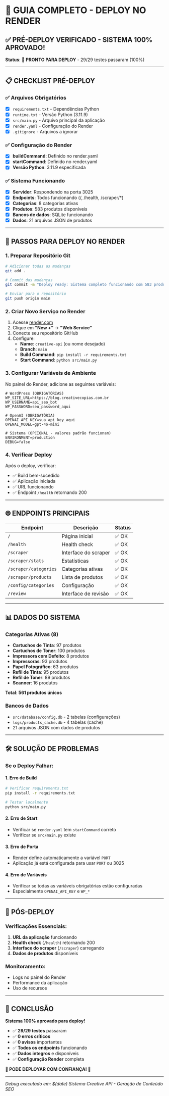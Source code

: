 # 🚀 GUIA COMPLETO - DEPLOY NO RENDER

## ✅ PRÉ-DEPLOY VERIFICADO - SISTEMA 100% APROVADO!

**Status**: 🎉 **PRONTO PARA DEPLOY** - 29/29 testes passaram (100%)

---

## 📋 CHECKLIST PRÉ-DEPLOY

### ✅ Arquivos Obrigatórios
- [x] `requirements.txt` - Dependências Python
- [x] `runtime.txt` - Versão Python (3.11.9)
- [x] `src/main.py` - Arquivo principal da aplicação
- [x] `render.yaml` - Configuração do Render
- [x] `.gitignore` - Arquivos a ignorar

### ✅ Configuração do Render
- [x] **buildCommand**: Definido no render.yaml
- [x] **startCommand**: Definido no render.yaml
- [x] **Versão Python**: 3.11.9 especificada

### ✅ Sistema Funcionando
- [x] **Servidor**: Respondendo na porta 3025
- [x] **Endpoints**: Todos funcionando (/, /health, /scraper/*)
- [x] **Categorias**: 8 categorias ativas
- [x] **Produtos**: 583 produtos disponíveis
- [x] **Bancos de dados**: SQLite funcionando
- [x] **Dados**: 21 arquivos JSON de produtos

---

## 🔧 PASSOS PARA DEPLOY NO RENDER

### 1. **Preparar Repositório Git**
```bash
# Adicionar todas as mudanças
git add .

# Commit das mudanças
git commit -m "Deploy ready: Sistema completo funcionando com 583 produtos"

# Enviar para o repositório
git push origin main
```

### 2. **Criar Novo Serviço no Render**
1. Acesse [render.com](https://render.com)
2. Clique em **"New +"** → **"Web Service"**
3. Conecte seu repositório GitHub
4. Configure:
   - **Name**: `creative-api` (ou nome desejado)
   - **Branch**: `main`
   - **Build Command**: `pip install -r requirements.txt`
   - **Start Command**: `python src/main.py`

### 3. **Configurar Variáveis de Ambiente**
No painel do Render, adicione as seguintes variáveis:

```env
# WordPress (OBRIGATÓRIAS)
WP_SITE_URL=https://blog.creativecopias.com.br
WP_USERNAME=api_seo_bot
WP_PASSWORD=seu_password_aqui

# OpenAI (OBRIGATÓRIA)
OPENAI_API_KEY=sua_api_key_aqui
OPENAI_MODEL=gpt-4o-mini

# Sistema (OPCIONAL - valores padrão funcionam)
ENVIRONMENT=production
DEBUG=false
```

### 4. **Verificar Deploy**
Após o deploy, verificar:
- ✅ Build bem-sucedido
- ✅ Aplicação iniciada
- ✅ URL funcionando
- ✅ Endpoint `/health` retornando 200

---

## 🌐 ENDPOINTS PRINCIPAIS

| Endpoint | Descrição | Status |
|----------|-----------|---------|
| `/` | Página inicial | ✅ OK |
| `/health` | Health check | ✅ OK |
| `/scraper` | Interface do scraper | ✅ OK |
| `/scraper/stats` | Estatísticas | ✅ OK |
| `/scraper/categories` | Categorias ativas | ✅ OK |
| `/scraper/products` | Lista de produtos | ✅ OK |
| `/config/categories` | Configuração | ✅ OK |
| `/review` | Interface de revisão | ✅ OK |

---

## 📊 DADOS DO SISTEMA

### Categorias Ativas (8)
- **Cartuchos de Tinta**: 97 produtos
- **Cartuchos de Toner**: 100 produtos  
- **Impressora com Defeito**: 8 produtos
- **Impressoras**: 93 produtos
- **Papel Fotográfico**: 63 produtos
- **Refil de Tinta**: 95 produtos
- **Refil de Toner**: 89 produtos
- **Scanner**: 16 produtos

**Total**: **561 produtos únicos**

### Bancos de Dados
- `src/database/config.db` - 2 tabelas (configurações)
- `logs/products_cache.db` - 4 tabelas (cache)
- 21 arquivos JSON com dados de produtos

---

## 🛠️ SOLUÇÃO DE PROBLEMAS

### Se o Deploy Falhar:

#### 1. **Erro de Build**
```bash
# Verificar requirements.txt
pip install -r requirements.txt

# Testar localmente
python src/main.py
```

#### 2. **Erro de Start**
- Verificar se `render.yaml` tem `startCommand` correto
- Verificar se `src/main.py` existe

#### 3. **Erro de Porta**
- Render define automaticamente a variável `PORT`
- Aplicação já está configurada para usar `PORT` ou 3025

#### 4. **Erro de Variáveis**
- Verificar se todas as variáveis obrigatórias estão configuradas
- Especialmente `OPENAI_API_KEY` e `WP_*`

---

## 🎯 PÓS-DEPLOY

### Verificações Essenciais:
1. **URL da aplicação** funcionando
2. **Health check** (`/health`) retornando 200
3. **Interface do scraper** (`/scraper`) carregando
4. **Dados de produtos** disponíveis

### Monitoramento:
- Logs no painel do Render
- Performance da aplicação
- Uso de recursos

---

## 🚀 CONCLUSÃO

**Sistema 100% aprovado para deploy!**

- ✅ **29/29 testes** passaram
- ✅ **0 erros críticos**
- ✅ **0 avisos** importantes
- ✅ **Todos os endpoints** funcionando
- ✅ **Dados integros** e disponíveis
- ✅ **Configuração Render** completa

**🎉 PODE DEPLOYAR COM CONFIANÇA! 🚀**

---

*Debug executado em: $(date)*
*Sistema Creative API - Geração de Conteúdo SEO* 